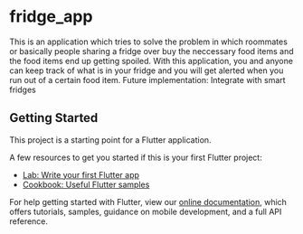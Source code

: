 # fridge_app

This is an application which tries to solve the problem in which roommates or basically people sharing a fridge over buy the neccessary food items and
the food items end up getting spoiled. With this application, you and anyone can keep track of what is in your fridge and you will get alerted when you run out of a certain food item.
Future implementation: Integrate with smart fridges

## Getting Started

This project is a starting point for a Flutter application.

A few resources to get you started if this is your first Flutter project:

- [Lab: Write your first Flutter app](https://flutter.dev/docs/get-started/codelab)
- [Cookbook: Useful Flutter samples](https://flutter.dev/docs/cookbook)

For help getting started with Flutter, view our
[online documentation](https://flutter.dev/docs), which offers tutorials,
samples, guidance on mobile development, and a full API reference.
